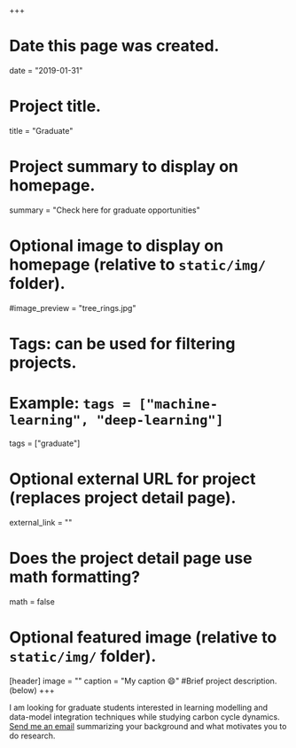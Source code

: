 +++
# Date this page was created.
date = "2019-01-31"

# Project title.
title = "Graduate"

# Project summary to display on homepage.
summary = "Check here for graduate opportunities"

# Optional image to display on homepage (relative to `static/img/` folder).
#image_preview = "tree_rings.jpg"

# Tags: can be used for filtering projects.
# Example: `tags = ["machine-learning", "deep-learning"]`
tags = ["graduate"]

# Optional external URL for project (replaces project detail page).
external_link = ""

# Does the project detail page use math formatting?
math = false

# Optional featured image (relative to `static/img/` folder).
[header]
image = ""
caption = "My caption :smile:"
#Brief project description.(below)
+++

I am looking for graduate students interested in learning modelling and data-model integration techniques while studying carbon cycle dynamics. 
[Send me an email](ohararuk@ucf.edu) summarizing your background and what motivates you to do research. 


